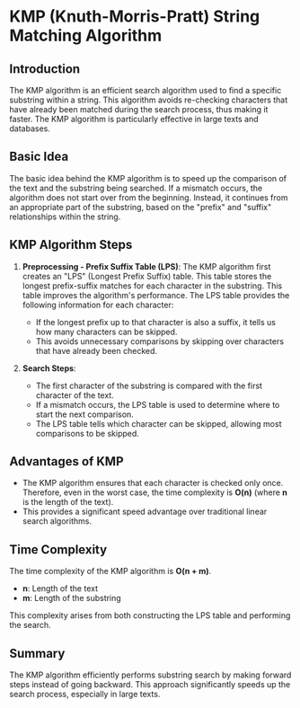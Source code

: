 # KMP (Knuth-Morris-Pratt) String Matching Algorithm

## Introduction

The KMP algorithm is an efficient search algorithm used to find a specific substring within a string. This algorithm avoids re-checking characters that have already been matched during the search process, thus making it faster. The KMP algorithm is particularly effective in large texts and databases.

## Basic Idea

The basic idea behind the KMP algorithm is to speed up the comparison of the text and the substring being searched. If a mismatch occurs, the algorithm does not start over from the beginning. Instead, it continues from an appropriate part of the substring, based on the "prefix" and "suffix" relationships within the string.

## KMP Algorithm Steps

1. **Preprocessing - Prefix Suffix Table (LPS)**:
   The KMP algorithm first creates an "LPS" (Longest Prefix Suffix) table. This table stores the longest prefix-suffix matches for each character in the substring. This table improves the algorithm's performance. The LPS table provides the following information for each character:

   - If the longest prefix up to that character is also a suffix, it tells us how many characters can be skipped.
   - This avoids unnecessary comparisons by skipping over characters that have already been checked.

2. **Search Steps**:
   - The first character of the substring is compared with the first character of the text.
   - If a mismatch occurs, the LPS table is used to determine where to start the next comparison.
   - The LPS table tells which character can be skipped, allowing most comparisons to be skipped.

## Advantages of KMP

- The KMP algorithm ensures that each character is checked only once. Therefore, even in the worst case, the time complexity is **O(n)** (where **n** is the length of the text).
- This provides a significant speed advantage over traditional linear search algorithms.

## Time Complexity

The time complexity of the KMP algorithm is **O(n + m)**.

- **n**: Length of the text
- **m**: Length of the substring

This complexity arises from both constructing the LPS table and performing the search.

## Summary

The KMP algorithm efficiently performs substring search by making forward steps instead of going backward. This approach significantly speeds up the search process, especially in large texts.
